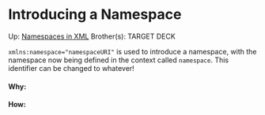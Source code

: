 # Introducing a Namespace

Up: [Namespaces in XML](namespaces_in_xml)
Brother(s):
TARGET DECK

`xmlns:namespace="namespaceURI"` is used to introduce a namespace, with the namespace now being defined in the context called `namespace`. This identifier can be changed to whatever!





































#### Why:
#### How:









